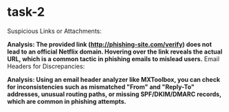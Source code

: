 # task-2
Suspicious Links or Attachments:

**Analysis: The provided link (http://phishing-site.com/verify) does not lead to an official Netflix domain. Hovering over the link reveals the actual URL, which is a common tactic in phishing emails to mislead users.**
Email Headers for Discrepancies:

**Analysis: Using an email header analyzer like MXToolbox, you can check for inconsistencies such as mismatched "From" and "Reply-To" addresses, unusual routing paths, or missing SPF/DKIM/DMARC records, which are common in phishing attempts.**
